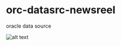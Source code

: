 # orc-datasrc-newsreel
oracle data source


![alt text](http://onelaw.us/images/2020/logos-black/logo-blk-NewsReels.png)
